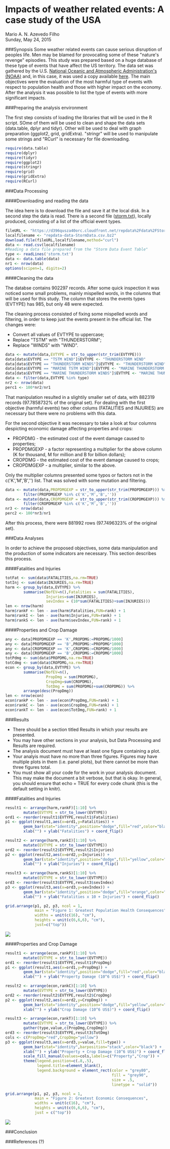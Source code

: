 # Impacts of weather related events: A case study of the USA
Mario A. N. Azevedo Filho  
Sunday, May 24, 2015  

###Synopsis
Some weather related events can cause serious disruption of peoples life. Men may be blamed for provocating some of these "nature's revenge" episodies. This study was prepared based on a huge database of these type of events that have affect the US territory. The data set was gathered by the U.S. [National Oceanic and Atmospheric Administration's (NOAA)](http://www.noaa.gov/) and, in this case,  it was used a copy available [here](https://d396qusza40orc.cloudfront.net/repdata%2Fdata%2FStormData.csv.bz2). The main objectives were the evaluation of the most harmful type of events with respect to population health and those with higher impact on the economy. After the analysis it was possible to list the type of events with more significant impacts.

###Preparing the analysis environment

The first step consists of loading the libraries that will be used in the R script. SOme of them will be used to clean and shape the data sets (data.table, dplyr and tidyr). Other will be used to deal with graph preparation (ggplot2, grid, gridExtra). "stringr" will be used to manipulate some strings and "RCurl" is necessary for file downloading.



```r
require(data.table)
require(dplyr)
require(tidyr)
require(ggplot2)
require(stringr)
require(grid)
require(gridExtra)
require(RCurl)
```

###Data Processing

####Downloading and reading the data

The idea here is to download the file and save it at the local disk. In a second step the data is read. There is a second file ([storm.txt](https://github.com/manazevedof/RepData_PeerAssessment2/blob/master/storm.txt "storm.txt")), locally produced, consisting of a list of the official event types.


```r
fileURL <- "https://d396qusza40orc.cloudfront.net/repdata%2Fdata%2FStormData.csv.bz2"
localfilename <- "repdata-data-StormData.csv.bz2"
download.file(fileURL,localfilename,method="curl")
data <- read.csv(localfilename)
#Reading a data file prepared from the "Storm Data Event Table"
type <- readLines('storm.txt')
data <- data.table(data)
nr1 <- nrow(data)
options(scipen=1, digits=2)
```

####Cleaning the data

The databse contains 902297 records. After some quick inspection it was noticed some small problems, mainly mispelled words, in the columns that will be used for this study. The column that stores the events types (EVTYPE) has 985, but only 48 were expected.

The cleaning process consisted of fixing some mispelled words and filtering, in order to keep just the events present in the official list. The changes were:  

* Convert all values of EVTYPE to uppercase;  
* Replace "TSTM" with "THUNDERSTORM";  
* Replace "WINDS" with "WIND".  


```r
data <- mutate(data,EVTYPE = str_to_upper(str_trim(EVTYPE)))
data[data$EVTYPE == "TSTM WIND"]$EVTYPE <- "THUNDERSTORM WIND"
data[data$EVTYPE == "THUNDERSTORM WINDS"]$EVTYPE <- "THUNDERSTORM WIND"
data[data$EVTYPE == "MARINE TSTM WIND"]$EVTYPE <- "MARINE THUNDERSTORM WIND"
data[data$EVTYPE == "MARINE THUNDERSTORM WINDS"]$EVTYPE <- "MARINE THUNDERSTORM WIND"
data <- filter(data,EVTYPE %in% type)
nr2 <- nrow(data)
perc1 <- 100*nr2/nr1
```

That manipulation resulted in a slightily smaller set of data, with 882319 records (97.7858732% of the original set). For dealing with the first objective (harmful events) two other colums (FATALITIES and INJURIES) are necessary but there were no problems with this data. 

For the second objective it was necessary to take a look at four columns despicting economic damage affecting properties and crops:

* PROPDMG - the estimated cost of the event damage caused to properties;  
* PROPDMGEXP - a factor representing a multiplier for the above column (K for thousand, M for million and B for billion dollars);  
* CROPDMG - the estimated cost of the event damage caused to crops;  
* CROPDMGEXP - a multiplier, similar to the above.  

Only the multiplier columns presented some typos or factors not in the c('K','M','B','') list. That was solved with some mutation and filtering.  


```r
data <- mutate(data,PROPDMGEXP = str_to_upper(str_trim(PROPDMGEXP))) %>% 
        filter(PROPDMGEXP %in% c('K','M','B','')) 
data <- mutate(data,CROPDMGEXP = str_to_upper(str_trim(CROPDMGEXP))) %>% 
        filter(CROPDMGEXP %in% c('K','M','B',''))
nr3 <- nrow(data)
perc2 <- 100*nr3/nr1
```

After this process, there were 881992 rows (97.7496323% of the original set). 

###Data Analyses

In order to achieve the proposed objectives, some data manipulation and the production of some indicators are necessary. This section describes this process.

####Fatalities and Injuries


```r
totFat <- sum(data$FATALITIES,na.rm=TRUE)
totInj <- sum(data$INJURIES,na.rm=TRUE)
harm <- group_by(data,EVTYPE) %>% 
        summarise(NofEV=n(),Fatalities = sum(FATALITIES),
                  Injuries=sum(INJURIES),
                  sevIndex = (10*sum(FATALITIES)+sum(INJURIES))) 
len <- nrow(harm)
harm$rankF <- len - ave(harm$Fatalities,FUN=rank) + 1
harm$rankI <- len - ave(harm$Injuries,FUN=rank) + 1
harm$rankS <- len - ave(harm$sevIndex,FUN=rank) + 1
```

####Properties and Crop Damage


```r
any <- data[PROPDMGEXP == 'K',PROPDMG:=PROPDMG/1000]
any <- data[PROPDMGEXP == 'B',PROPDMG:=PROPDMG*1000]
any <- data[CROPDMGEXP == 'K',CROPDMG:=CROPDMG/1000]
any <- data[CROPDMGEXP == 'B',CROPDMG:=CROPDMG*1000]
totPdmg <- sum(data$PROPDMG,na.rm=TRUE)
totCdmg <- sum(data$CROPDMG,na.rm=TRUE)
econ <- group_by(data,EVTYPE) %>% 
        summarise(NofEV=n(),
                  PropDmg = sum(PROPDMG),
                  CropDmg=sum(CROPDMG),
                  TotDmg = sum(PROPDMG)+sum(CROPDMG)) %>%
        arrange(desc(PropDmg))
len <- nrow(econ)
econ$rankP <- len - ave(econ$PropDmg,FUN=rank) + 1
econ$rankC <- len - ave(econ$CropDmg,FUN=rank) + 1
econ$rankT <- len - ave(econ$TotDmg,FUN=rank) + 1
```

###Results
* There should be a section titled Results in which your results are presented.  
* You may have other sections in your analysis, but Data Processing and Results are required.  
* The analysis document must have at least one figure containing a plot.  
* Your analyis must have no more than three figures. Figures may have multiple plots in them (i.e. panel plots), but there cannot be more than three figures total.  
* You must show all your code for the work in your analysis document. This may make the document a bit verbose, but that is okay. In general, you should ensure that echo = TRUE for every code chunk (this is the default setting in knitr).  


####Fatalities and Injuries

```r
result1 <- arrange(harm,rankF)[1:10] %>% 
        mutate(EVTYPE = str_to_lower(EVTYPE))
ord1 <- reorder(result1$EVTYPE,result1$Fatalities)
p1 <- ggplot(result1,aes(x=ord1,y=Fatalities)) + 
        geom_bar(stat="identity",position="dodge",fill="red",color="black") + 
        xlab("") + ylab("Fatalities") + coord_flip()

result2 <- arrange(harm,rankI)[1:10] %>% 
        mutate(EVTYPE = str_to_lower(EVTYPE))
ord2 <- reorder(result2$EVTYPE,result2$Injuries)
p2 <- ggplot(result2,aes(x=ord2,y=Injuries)) + 
        geom_bar(stat="identity",position="dodge",fill="yellow",color="black") + 
        xlab("") + ylab("Injuries") + coord_flip()

result3 <- arrange(harm,rankS)[1:10] %>% 
        mutate(EVTYPE = str_to_lower(EVTYPE))
ord3 <- reorder(result3$EVTYPE,result3$sevIndex)
p3 <- ggplot(result3,aes(x=ord3,y=sevIndex)) + 
        geom_bar(stat="identity",position="dodge",fill="orange",color="black") + 
        xlab("") + ylab("Fatalities x 10 + Injuries") + coord_flip()

grid.arrange(p1, p2, p3, ncol = 1, 
             main = "Figure 1: Greatest Population Health Consequences",
             widths = unit(c(16), "cm"),
             heights = unit(c(6,6,6), "cm"),
             just=c("top"))
```

![](repdata-assess2_files/figure-html/unnamed-chunk-7-1.png) 

####Properties and Crop Damage

```r
result1 <- arrange(econ,rankP)[1:10] %>% 
        mutate(EVTYPE = str_to_lower(EVTYPE))
ord1 <- reorder(result1$EVTYPE,result1$PropDmg)
p1 <- ggplot(result1,aes(x=ord1,y=PropDmg)) + 
        geom_bar(stat="identity",position="dodge",fill="red",color="black") + 
        xlab("") + ylab("Property Damage (10^6 US$)") + coord_flip()

result2 <- arrange(econ,rankC)[1:10] %>% 
        mutate(EVTYPE = str_to_lower(EVTYPE))
ord2 <- reorder(result2$EVTYPE,result2$CropDmg)
p2 <- ggplot(result2,aes(x=ord2,y=CropDmg)) + 
        geom_bar(stat="identity",position="dodge",fill="yellow",color="black") + 
        xlab("") + ylab("Crop Damage (10^6 US$)") + coord_flip()

result3 <- arrange(econ,rankT)[1:10] %>% 
        mutate(EVTYPE = str_to_lower(EVTYPE)) %>% 
        gather(type,value,c(PropDmg,CropDmg))
ord3 <- reorder(result3$EVTYPE,result3$TotDmg)
cols <- c(PropDmg="red",CropDmg="yellow")
p3 <- ggplot(result3,aes(x=ord3,y=value,fill=type)) + 
        geom_bar(stat="identity",barposition="stack",color="black") + 
        xlab("") + ylab("Property + Crop Damage (10^6 US$)") + coord_flip() +
        scale_fill_manual(values=cols,labels=c("Property","Crop")) +
        theme(legend.position=c(.8,.5),
              legend.title=element_blank(),
              legend.background = element_rect(color = "grey80", 
                                               fill = "grey90", 
                                               size = .5, 
                                               linetype = "solid"))

grid.arrange(p1, p2, p3, ncol = 1, 
             main = "Figure 2: Greatest Economic Consequences",
             widths = unit(c(16), "cm"),
             heights = unit(c(6,6,6), "cm"),
             just = c("top"))
```

![](repdata-assess2_files/figure-html/unnamed-chunk-8-1.png) 

###Conclusion

###References (?)


